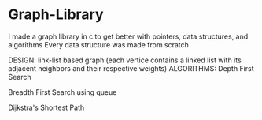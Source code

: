 # Graph-Library
I made a graph library in c to get better with pointers, data structures, and algorithms
Every data structure was made from scratch

DESIGN: 
  link-list based graph (each vertice contains a linked list with its adjacent neighbors and their respective weights)
ALGORITHMS:
  Depth First Search 
  
  Breadth First Search using queue
  
  Dijkstra's Shortest Path
